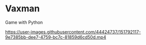 # Vaxman
Game with Python


https://user-images.githubusercontent.com/44424737/151792117-9e7385bb-dee7-4759-bc7c-81859d6cd50d.mp4

